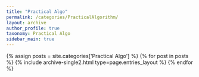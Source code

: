 ```yaml
---
title: "Practical Algo"
permalink: /categories/PracticalAlgorithm/
layout: archive
author_profile: true
taxonomy: Practical Algo
sidebar_main: true
---
```


{% assign posts = site.categories['Practical Algo'] %}
{% for post in posts %} {% include archive-single2.html type=page.entries_layout %} {% endfor %}